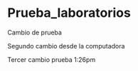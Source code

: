 # Prueba_laboratorios

Cambio de prueba

Segundo cambio desde la computadora

Tercer cambio prueba 1:26pm
